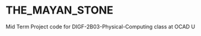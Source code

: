 THE_MAYAN_STONE
===============

Mid Term Project code for DIGF-2B03-Physical-Computing class at OCAD U
